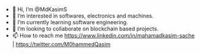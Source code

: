 - 👋 Hi, I’m @MdKasimS
- 👀 I’m interested in softwares, electronics and machines.
- 🌱 I’m currently learning software engineering.
- 💞️ I’m looking to collaborate on blockchain based projects.
- 📫 How to reach me https://www.linkedin.com/in/mahamadkasim-sache | https://twitter.com/M0hammedQasim

<!---
MdKasimS/MdKasimS is a ✨ special ✨ repository because its `README.md` (this file) appears on your GitHub profile.
You can click the Preview link to take a look at your changes.
--->
